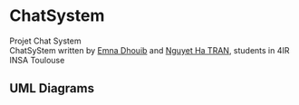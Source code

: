 # ChatSystem
Projet Chat System<br/>
ChatSyStem written by [Emna Dhouib](https://github.com/Emna1997) and [Nguyet Ha TRAN](https://github.com/hatn23), students in 4IR INSA Toulouse
## UML Diagrams
